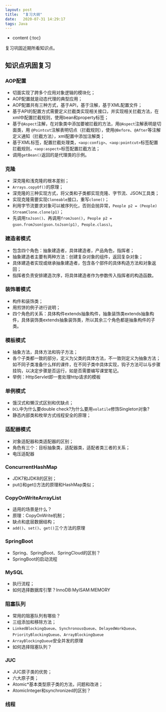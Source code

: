 ```yaml
---
layout: post
title:  "复习大纲"
date:   2020-07-31 14:29:17
tags: Java 
---
```


* content
{:toc}

复习巩固近期所看知识点。





## 知识点巩固复习
### AOP配置

- 切面实现了跨多个应用对象逻辑的模块化；
- AOP配置就是动态代理的典型应用；
- AOP配置共有三种方式，基于API，基于注解，基于XML配置文件；
- 基于API的配置方式需要定义拦截类实现相关接口，并实现相关拦截方法，在xml中配置拦截规则，使用bean和property标签；
- 基于`@Aspect`注解，在对象类中添加要被拦截的方法，用`@Aspect`注解表明是切面类，用 `@Pointcut`注解表明切点（拦截规则），使用`@Before`、`@After`等注解定义通知（拦截方法），xml配置中添加注解类；
- 基于XML标签，配置拦截处理类，`<aop:config>`、`<aop:pointcut>`标签配置拦截规则，`<aop:aspect>`标签配置拦截方法；
- 调用`getBean()`返回的是代理类的示例。

### 克隆

- 深克隆和浅克隆的根本差别；
- `Arrays.copyOf()`的原理；
- 深克隆的三种实现方式，将父类和子类都实现克隆、字节流、JSON工具类；
- 实现克隆需要实现`Cloneable`接口，重写`clone()`；
- 利用字节流要求对象可以被序列化，否则会抛异常，`People p2 = (People) StreamClone.clone(p1)`；
- 先调用`toJson()`、再调用`fromJson()`，`People p2 = gson.fromJson(gson.toJson(p1), People.class)`。

### 建造者模式

- 包含四个角色：抽象建造者，具体建造者，产品角色，指挥者；
- 抽象建造者主要有两种方法：创建复杂对象的组件，返回复杂对象；
- 具体建造者实现或继承抽象建造者，包含各个部件的具体构造方法和对象返回；
- 指挥者负责安排建造次序，将具体建造者作为参数传入指挥者的构造函数。

### 装饰着模式
- 构件和装饰类；
- 用煎饼的例子进行说明；
- 四个角色的关系：具体构件extends抽象构件，抽象装饰类extends抽象构件，具体装饰类extends抽象装饰类，所以其余三个角色都是抽象构件的子类。

### 模板模式
- 抽象方法，具体方法和钩子方法；
- 各个子类都一致的部分，定义为父类的具体方法，不一致则定义为抽象方法；如不同子类准备什么样的课件，在不同子类中具体实现，钩子方法可以与步骤挂钩，以决定步骤是否运行，如是否需要编写课堂笔记。
- 举例：HttpServlet即一套处理http请求的模板


### 单例模式

- 饿汉式和懒汉式区别和优缺点；
- `DCL`中为什么要double check?为什么要用`volatile`修饰Singleton对象?
- 静态内部类和枚举方式线程安全的原理；

### 适配器模式

- 对象适配器和类适配器的区别；
- 角色有三个：目标抽象类，适配器类，适配者类三者的关系；
- 电压适配器


### ConcurrentHashMap

- JDK7和JDK8的区别；
- put()和get()方法的原理和HashMap类似；

### CopyOnWriteArrayList

- 适用的场景是什么？
- 原理：CopyOnWrite机制；
- 缺点和底层数据结构；
- `add()`、`set()`、`get()`三个方法的原理

### SpringBoot
- Spring、SpringBoot、SpringCloud的区别？
- SpringBoot的启动流程

### MySQL
- 执行流程；
- 如何选择数据库引擎？InnoDB:MyISAM:MEMORY

### 阻塞队列
- 常用的阻塞队列有哪些？
- 三组添加和移除方法；
- `LinkedBlockingQueue`、`SynchronousQueue`、`DelayedWorkQueue`、`PriorityBlockingQueue`、`ArrayBlockingQueue`
- `ArrayBlockingQueue`安全并发的原理
- 如何选择阻塞队列？

### JUC
- JUC原子类的优势；
- 六大原子类；
- Atomic*基本类型原子类的方法，问题和改进；
- AtomicInteger和synchronized的区别？

### 线程



